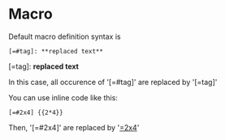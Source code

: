 # Macro

Default macro definition syntax is

~~~text
[=#tag]: **replaced text**
~~~

[=tag]: **replaced text**

In this case, all occurence of '[=#tag]' are replaced by '[=tag]'

You can use inline code like this:

~~~
[=#2x4] {{2*4}}
~~~

[=2x4]: {{2*4}}

Then, '[=#2x4]' are replaced by '[=2x4]'
